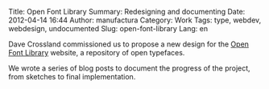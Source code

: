 Title: Open Font Library
Summary: Redesigning and documenting
Date: 2012-04-14 16:44
Author: manufactura
Category: Work
Tags: type, webdev, webdesign, undocumented
Slug: open-font-library
Lang: en

Dave Crossland commissioned us to propose a new design for the [Open Font
Library](http://openfontlibrary.org) website, a repository of open typefaces.

We wrote a series of blog posts to document the progress of the project, from
sketches to final implementation.

